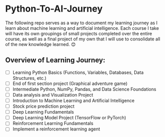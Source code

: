 # Python-To-AI-Journey

The following repo serves as a way to document my learning journey as I learn about machine learning and artificial intelligence. Each course I take will have its own groupings of small projects completed over the entire course, as well as a final project of my own that I will use to consolidate all of the new knowledge learned. 😊


## Overview of Learning Journey:

- [ ] Learning Python Basics (Functions, Variables, Databases, Data Structures, etc.)
- [ ] End of first section project (Graphical adventure game)
- [ ] Intermediate Python, NumPy, Pandas, and Data Science Foundations
- [ ] Data analysis and Visualization Project
- [ ] Introduction to Machine Learning and Artificial Intelligence
- [ ] Stock price prediction project
- [ ] Deep Learning Fundamentals
- [ ] Deep Learning Model Project (TensorFlow or PyTorch)
- [ ] Reinforcement Learning Fundamentals 
- [ ] Implement a reinforcement learning agent
